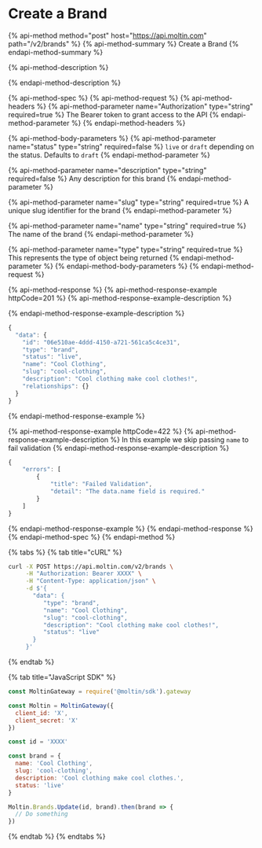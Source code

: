 # Create a Brand

{% api-method method="post" host="https://api.moltin.com" path="/v2/brands" %}
{% api-method-summary %}
Create a Brand
{% endapi-method-summary %}

{% api-method-description %}

{% endapi-method-description %}

{% api-method-spec %}
{% api-method-request %}
{% api-method-headers %}
{% api-method-parameter name="Authorization" type="string" required=true %}
The Bearer token to grant access to the API
{% endapi-method-parameter %}
{% endapi-method-headers %}

{% api-method-body-parameters %}
{% api-method-parameter name="status" type="string" required=false %}
`live` or `draft` depending on the status. Defaults to `draft`
{% endapi-method-parameter %}

{% api-method-parameter name="description" type="string" required=false %}
Any description for this brand
{% endapi-method-parameter %}

{% api-method-parameter name="slug" type="string" required=true %}
A unique slug identifier for the brand
{% endapi-method-parameter %}

{% api-method-parameter name="name" type="string" required=true %}
The name of the brand
{% endapi-method-parameter %}

{% api-method-parameter name="type" type="string" required=true %}
This represents the type of object being returned
{% endapi-method-parameter %}
{% endapi-method-body-parameters %}
{% endapi-method-request %}

{% api-method-response %}
{% api-method-response-example httpCode=201 %}
{% api-method-response-example-description %}

{% endapi-method-response-example-description %}

```javascript
{
  "data": {
    "id": "06e510ae-4ddd-4150-a721-561ca5c4ce31",
    "type": "brand",
    "status": "live",
    "name": "Cool Clothing",
    "slug": "cool-clothing",
    "description": "Cool clothing make cool clothes!",
    "relationships": {}
  }
}
```
{% endapi-method-response-example %}

{% api-method-response-example httpCode=422 %}
{% api-method-response-example-description %}
In this example we skip passing `name` to fail validation
{% endapi-method-response-example-description %}

```javascript
{
    "errors": [
        {
            "title": "Failed Validation",
            "detail": "The data.name field is required."
        }
    ]
}
```
{% endapi-method-response-example %}
{% endapi-method-response %}
{% endapi-method-spec %}
{% endapi-method %}

{% tabs %}
{% tab title="cURL" %}
```bash
curl -X POST https://api.moltin.com/v2/brands \
     -H "Authorization: Bearer XXXX" \
     -H "Content-Type: application/json" \
     -d $'{
       "data": {
          "type": "brand",
          "name": "Cool Clothing",
          "slug": "cool-clothing",
          "description": "Cool clothing make cool clothes!",
          "status": "live"
       }
     }'
```
{% endtab %}

{% tab title="JavaScript SDK" %}
```javascript
const MoltinGateway = require('@moltin/sdk').gateway

const Moltin = MoltinGateway({
  client_id: 'X',
  client_secret: 'X'
})

const id = 'XXXX'

const brand = {
  name: 'Cool Clothing',
  slug: 'cool-clothing',
  description: 'Cool clothing make cool clothes.',
  status: 'live'
}

Moltin.Brands.Update(id, brand).then(brand => {
  // Do something
})
```
{% endtab %}
{% endtabs %}

